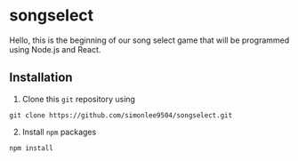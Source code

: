 # songselect

Hello, this is the beginning of our song select game that will be programmed using Node.js and React.

## Installation

1. Clone this `git` repository using

```
git clone https://github.com/simonlee9504/songselect.git
```

2. Install `npm` packages

```
npm install
```
